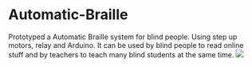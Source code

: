 # Automatic-Braille
Prototyped a Automatic Braille system for blind people. Using step up motors, relay and Arduino.
It can be used by blind people to read online stuff and by teachers to teach many blind students at the same
time.
<img src="CAD_Model.PNG" >
